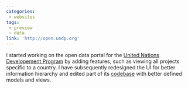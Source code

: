 ```yaml
---
categories:
 - websites
tags:
 - preview
 - data
link: 'http://open.undp.org'
---
```


I started working on the open data portal for the [United Nations Developement Program](http://www.undp.org/content/undp/en/home.html) by adding features, such as viewing all projects specific to a country. I have subsequently redesigned the UI for better information hierarchy and edited part of its [codebase](https://github.com/undp/undp.github.com) with better defined models and views.